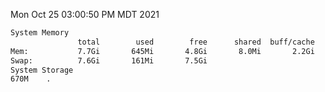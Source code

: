 Mon Oct 25 03:00:50 PM MDT 2021
```bash
System Memory
               total        used        free      shared  buff/cache   available
Mem:           7.7Gi       645Mi       4.8Gi       8.0Mi       2.2Gi       6.7Gi
Swap:          7.6Gi       161Mi       7.5Gi
System Storage
670M	.
```
